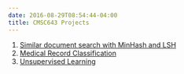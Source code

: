 ```yaml
---
date: 2016-08-29T08:54:44-04:00
title: CMSC643 Projects
---
```


1. [Similar document search with MinHash and LSH](project_1/)  
2. [Medical Record Classification](project_2/)  
3. [Unsupervised Learning](project_unsup/)
<!--3. [Time-series forecasting with recurrent neural nets](project_3/)-->



